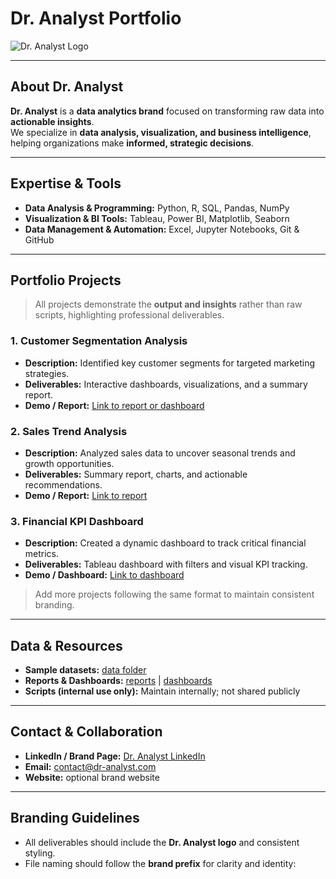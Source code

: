 # Dr. Analyst Portfolio
![Dr. Analyst Logo](logo/dr_analyst_logo.png)

---

## About Dr. Analyst
**Dr. Analyst** is a **data analytics brand** focused on transforming raw data into **actionable insights**.  
We specialize in **data analysis, visualization, and business intelligence**, helping organizations make **informed, strategic decisions**.

---

## Expertise & Tools
- **Data Analysis & Programming:** Python, R, SQL, Pandas, NumPy  
- **Visualization & BI Tools:** Tableau, Power BI, Matplotlib, Seaborn  
- **Data Management & Automation:** Excel, Jupyter Notebooks, Git & GitHub  

---

## Portfolio Projects
> All projects demonstrate the **output and insights** rather than raw scripts, highlighting professional deliverables.

### 1. Customer Segmentation Analysis
- **Description:** Identified key customer segments for targeted marketing strategies.  
- **Deliverables:** Interactive dashboards, visualizations, and a summary report.  
- **Demo / Report:** [Link to report or dashboard](dashboards/CustomerSegmentationDashboard.pbix)

### 2. Sales Trend Analysis
- **Description:** Analyzed sales data to uncover seasonal trends and growth opportunities.  
- **Deliverables:** Summary report, charts, and actionable recommendations.  
- **Demo / Report:** [Link to report](reports/SalesTrendAnalysis.pdf)

### 3. Financial KPI Dashboard
- **Description:** Created a dynamic dashboard to track critical financial metrics.  
- **Deliverables:** Tableau dashboard with filters and visual KPI tracking.  
- **Demo / Dashboard:** [Link to dashboard](dashboards/FinancialKPIDashboard.twbx)

> Add more projects following the same format to maintain consistent branding.

---

## Data & Resources
- **Sample datasets:** [data folder](data/)  
- **Reports & Dashboards:** [reports](reports/) | [dashboards](dashboards/)  
- **Scripts (internal use only):** Maintain internally; not shared publicly  

---

## Contact & Collaboration
- **LinkedIn / Brand Page:** [Dr. Analyst LinkedIn](https://www.linkedin.com/company/dr-analyst)  
- **Email:** contact@dr-analyst.com  
- **Website:** optional brand website  

---

## Branding Guidelines
- All deliverables should include the **Dr. Analyst logo** and consistent styling.  
- File naming should follow the **brand prefix** for clarity and identity:  
